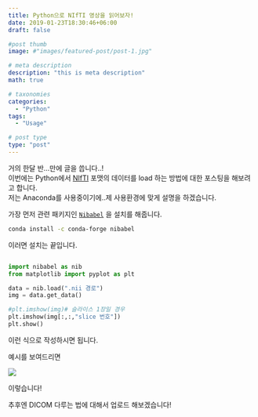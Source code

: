 ```yaml
---
title: Python으로 NIfTI 영상을 읽어보자!
date: 2019-01-23T18:30:46+06:00
draft: false

#post thumb
image: #"images/featured-post/post-1.jpg"

# meta description
description: "this is meta description"
math: true

# taxonomies
categories:
  - "Python"
tags:
  - "Usage"

# post type
type: "post"
---
```


거의 한달 반...만에 글을 씁니다..!  
이번에는 Python에서 [NIfTI](https://nifti.nimh.nih.gov/) 포맷의 데이터를 load 하는 방법에 대한 포스팅을 해보려고 합니다.  
저는 Anaconda를 사용중이기에..제 사용환경에 맞게 설명을 하겠습니다.  

가장 먼저 관련 패키지인 [`Nibabel`](http://nipy.org/nibabel/) 을 설치를 해줍니다.  
 

``` bash
conda install -c conda-forge nibabel
```

이러면 설치는 끝입니다.

``` python

import nibabel as nib
from matplotlib import pyplot as plt

data = nib.load(".nii 경로")
img = data.get_data()

#plt.imshow(img)# 슬라이스 1장일 경우
plt.imshow(img[:,:,"slice 번호"])
plt.show()
```
 
 이런 식으로 작성하시면 됩니다. 

 예시를 보여드리면

 <img src='https://jjerry-k.github.io/public/img/nifti/01.png'>

이렇습니다!

 추후엔 DICOM 다루는 법에 대해서 업로드 해보겠습니다!